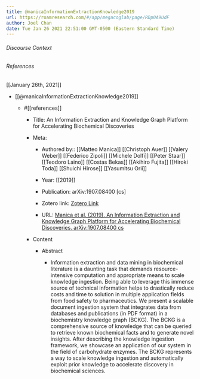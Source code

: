 ```yaml
---
title: @manicaInformationExtractionKnowledge2019
url: https://roamresearch.com/#/app/megacoglab/page/RDp0A9UdF
author: Joel Chan
date: Tue Jan 26 2021 22:51:00 GMT-0500 (Eastern Standard Time)
---
```




###### Discourse Context



###### References

[[January 26th, 2021]]

- [[@manicaInformationExtractionKnowledge2019]]

    - #[[references]]

        - Title: An Information Extraction and Knowledge Graph Platform for Accelerating Biochemical Discoveries

        - Meta:

            - Authored by:: [[Matteo Manica]] [[Christoph Auer]] [[Valery Weber]] [[Federico Zipoli]] [[Michele Dolfi]] [[Peter Staar]] [[Teodoro Laino]] [[Costas Bekas]] [[Akihiro Fujita]] [[Hiroki Toda]] [[Shuichi Hirose]] [[Yasumitsu Orii]]

            - Year: [[2019]]

            - Publication: arXiv:1907.08400 [cs]

            - Zotero link: [Zotero Link](zotero://select/items/1_AZ2EF5HI)

            - URL: [Manica et al. (2019). An Information Extraction and Knowledge Graph Platform for Accelerating Biochemical Discoveries. arXiv:1907.08400 cs](http://arxiv.org/abs/1907.08400)

        - Content

            - Abstract

                - Information extraction and data mining in biochemical literature is a daunting task that demands resource-intensive computation and appropriate means to scale knowledge ingestion. Being able to leverage this immense source of technical information helps to drastically reduce costs and time to solution in multiple application fields from food safety to pharmaceutics. We present a scalable document ingestion system that integrates data from databases and publications (in PDF format) in a biochemistry knowledge graph (BCKG). The BCKG is a comprehensive source of knowledge that can be queried to retrieve known biochemical facts and to generate novel insights. After describing the knowledge ingestion framework, we showcase an application of our system in the field of carbohydrate enzymes. The BCKG represents a way to scale knowledge ingestion and automatically exploit prior knowledge to accelerate discovery in biochemical sciences.
